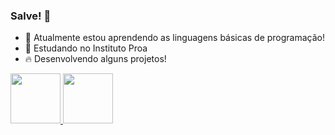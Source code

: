 ### Salve! 👋

- 🌱 Atualmente estou aprendendo as linguagens básicas de programação!
- 🚀 Estudando no Instituto Proa
- 🔥 Desenvolvendo alguns projetos! 


<a href="https://github.com/MatheusPacco">
<img height="80em" src="https://github-readme-stats.vercel.app/api?username=matheuspacco&show_icons=true&theme=dracula&include_all_commits=true&count_private=true"/>
<img height="80em" src="https://github-readme-stats.vercel.app/api/top-langs/?username=matheuspacco&layout=compact&langs_count=7&theme=dracula"/>
